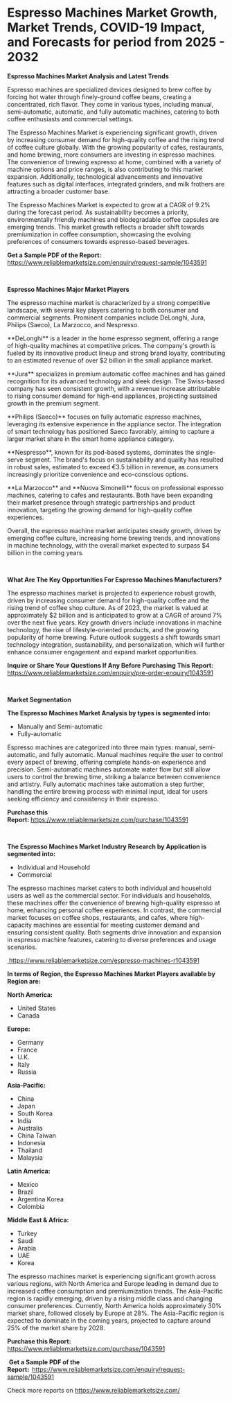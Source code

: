 <p><h1>Espresso Machines Market Growth, Market Trends, COVID-19 Impact, and Forecasts for period from 2025 - 2032</h1></p><p><strong>Espresso Machines Market Analysis and Latest Trends</strong></p>
<p><p>Espresso machines are specialized devices designed to brew coffee by forcing hot water through finely-ground coffee beans, creating a concentrated, rich flavor. They come in various types, including manual, semi-automatic, automatic, and fully automatic machines, catering to both coffee enthusiasts and commercial settings.</p><p>The Espresso Machines Market is experiencing significant growth, driven by increasing consumer demand for high-quality coffee and the rising trend of coffee culture globally. With the growing popularity of cafes, restaurants, and home brewing, more consumers are investing in espresso machines. The convenience of brewing espresso at home, combined with a variety of machine options and price ranges, is also contributing to this market expansion. Additionally, technological advancements and innovative features such as digital interfaces, integrated grinders, and milk frothers are attracting a broader customer base.</p><p>The Espresso Machines Market is expected to grow at a CAGR of 9.2% during the forecast period. As sustainability becomes a priority, environmentally friendly machines and biodegradable coffee capsules are emerging trends. This market growth reflects a broader shift towards premiumization in coffee consumption, showcasing the evolving preferences of consumers towards espresso-based beverages.</p></p>
<p><strong>Get a Sample PDF of the Report:&nbsp;</strong> <a href="https://www.reliablemarketsize.com/enquiry/request-sample/1043591?utm_campaign=2245&utm_medium=2&utm_source=Github&utm_content=ia&utm_term=05022025&utm_id=espresso-machines">https://www.reliablemarketsize.com/enquiry/request-sample/1043591</a></p>
<p>&nbsp;</p>
<p><strong>Espresso Machines Major Market Players</strong></p>
<p><p>The espresso machine market is characterized by a strong competitive landscape, with several key players catering to both consumer and commercial segments. Prominent companies include DeLonghi, Jura, Philips (Saeco), La Marzocco, and Nespresso.</p><p>**DeLonghi** is a leader in the home espresso segment, offering a range of high-quality machines at competitive prices. The company's growth is fueled by its innovative product lineup and strong brand loyalty, contributing to an estimated revenue of over $2 billion in the small appliance market. </p><p>**Jura** specializes in premium automatic coffee machines and has gained recognition for its advanced technology and sleek design. The Swiss-based company has seen consistent growth, with a revenue increase attributable to rising consumer demand for high-end appliances, projecting sustained growth in the premium segment.</p><p>**Philips (Saeco)** focuses on fully automatic espresso machines, leveraging its extensive experience in the appliance sector. The integration of smart technology has positioned Saeco favorably, aiming to capture a larger market share in the smart home appliance category.</p><p>**Nespresso**, known for its pod-based systems, dominates the single-serve segment. The brand's focus on sustainability and quality has resulted in robust sales, estimated to exceed €3.5 billion in revenue, as consumers increasingly prioritize convenience and eco-conscious options.</p><p>**La Marzocco** and **Nuova Simonelli** focus on professional espresso machines, catering to cafes and restaurants. Both have been expanding their market presence through strategic partnerships and product innovation, targeting the growing demand for high-quality coffee experiences.</p><p>Overall, the espresso machine market anticipates steady growth, driven by emerging coffee culture, increasing home brewing trends, and innovations in machine technology, with the overall market expected to surpass $4 billion in the coming years.</p></p>
<p>&nbsp;</p>
<p><strong>What Are The Key Opportunities For Espresso Machines Manufacturers?</strong></p>
<p><p>The espresso machines market is projected to experience robust growth, driven by increasing consumer demand for high-quality coffee and the rising trend of coffee shop culture. As of 2023, the market is valued at approximately $2 billion and is anticipated to grow at a CAGR of around 7% over the next five years. Key growth drivers include innovations in machine technology, the rise of lifestyle-oriented products, and the growing popularity of home brewing. Future outlook suggests a shift towards smart technology integration, sustainability, and personalization, which will further enhance consumer engagement and expand market opportunities.</p></p>
<p><strong>Inquire or Share Your Questions If Any Before Purchasing This Report:</strong> <a href="https://www.reliablemarketsize.com/enquiry/pre-order-enquiry/1043591?utm_campaign=2245&utm_medium=2&utm_source=Github&utm_content=ia&utm_term=05022025&utm_id=espresso-machines">https://www.reliablemarketsize.com/enquiry/pre-order-enquiry/1043591</a></p>
<p>&nbsp;</p>
<p><strong>Market Segmentation</strong></p>
<p><strong>The Espresso Machines Market Analysis by types is segmented into:</strong></p>
<p><ul><li>Manually and Semi-automatic</li><li>Fully-automatic</li></ul></p>
<p><p>Espresso machines are categorized into three main types: manual, semi-automatic, and fully automatic. Manual machines require the user to control every aspect of brewing, offering complete hands-on experience and precision. Semi-automatic machines automate water flow but still allow users to control the brewing time, striking a balance between convenience and artistry. Fully automatic machines take automation a step further, handling the entire brewing process with minimal input, ideal for users seeking efficiency and consistency in their espresso.</p></p>
<p><strong>Purchase this Report:&nbsp;</strong><a href="https://www.reliablemarketsize.com/purchase/1043591?utm_campaign=2245&utm_medium=2&utm_source=Github&utm_content=ia&utm_term=05022025&utm_id=espresso-machines">https://www.reliablemarketsize.com/purchase/1043591</a></p>
<p>&nbsp;</p>
<p><strong>The Espresso Machines Market Industry Research by Application is segmented into:</strong></p>
<p><ul><li>Individual and Household</li><li>Commercial</li></ul></p>
<p><p>The espresso machines market caters to both individual and household users as well as the commercial sector. For individuals and households, these machines offer the convenience of brewing high-quality espresso at home, enhancing personal coffee experiences. In contrast, the commercial market focuses on coffee shops, restaurants, and cafes, where high-capacity machines are essential for meeting customer demand and ensuring consistent quality. Both segments drive innovation and expansion in espresso machine features, catering to diverse preferences and usage scenarios.</p></p>
<p><a href="https://www.reliablemarketsize.com/espresso-machines-r1043591?utm_campaign=2245&utm_medium=2&utm_source=Github&utm_content=ia&utm_term=05022025&utm_id=espresso-machines">&nbsp;https://www.reliablemarketsize.com/espresso-machines-r1043591</a></p>
<p><strong>In terms of Region, the Espresso Machines Market Players available by Region are:</strong></p>
<p>
    <p> <strong> North America: </strong>
        <ul>
            <li>United States</li>
            <li>Canada</li>
        </ul>
        </p> 
    <p> <strong> Europe: </strong>
        <ul>
            <li>Germany</li>
            <li>France</li>
            <li>U.K.</li>
            <li>Italy</li>
            <li>Russia</li>
        </ul>
        </p> 
    <p> <strong> Asia-Pacific: </strong>
        <ul>
            <li>China</li>
            <li>Japan</li>
            <li>South Korea</li>
            <li>India</li>
            <li>Australia</li>
            <li>China Taiwan</li>
            <li>Indonesia</li>
            <li>Thailand</li>
            <li>Malaysia</li>
        </ul>
        </p> 
    <p> <strong> Latin America: </strong>
        <ul>
            <li>Mexico</li>
            <li>Brazil</li>
            <li>Argentina Korea</li>
            <li>Colombia</li>
        </ul>
        </p> 
    <p> <strong> Middle East & Africa: </strong>
        <ul>
            <li>Turkey</li>
            <li>Saudi</li>
            <li>Arabia</li>
            <li>UAE</li>
            <li>Korea</li>
        </ul>
    </p>
    </p>
<p><p>The espresso machines market is experiencing significant growth across various regions, with North America and Europe leading in demand due to increased coffee consumption and premiumization trends. The Asia-Pacific region is rapidly emerging, driven by a rising middle class and changing consumer preferences. Currently, North America holds approximately 30% market share, followed closely by Europe at 28%. The Asia-Pacific region is expected to dominate in the coming years, projected to capture around 25% of the market share by 2028.</p></p>
<p><strong>Purchase this Report: </strong><a href="https://www.reliablemarketsize.com/purchase/1043591?utm_campaign=2245&utm_medium=2&utm_source=Github&utm_content=ia&utm_term=05022025&utm_id=espresso-machines">https://www.reliablemarketsize.com/purchase/1043591</a></p>
<p>&nbsp;<strong>Get a Sample PDF of the Report:&nbsp;&nbsp;</strong><a href="https://www.reliablemarketsize.com/enquiry/request-sample/1043591?utm_campaign=2245&utm_medium=2&utm_source=Github&utm_content=ia&utm_term=05022025&utm_id=espresso-machines">https://www.reliablemarketsize.com/enquiry/request-sample/1043591</a></p>
<p><strong></strong></p>
<p>Check more reports on <a href="https://www.reliablemarketsize.com/?utm_campaign=2245&utm_medium=2&utm_source=Github&utm_content=ia&utm_term=05022025&utm_id=espresso-machines">https://www.reliablemarketsize.com/</a></p>